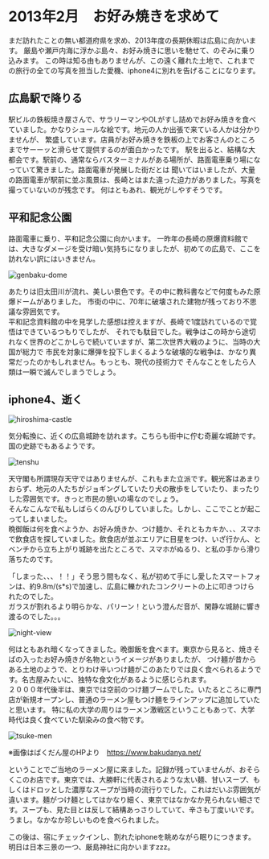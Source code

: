 # 2013年2月　お好み焼きを求めて

まだ訪れたことの無い都道府県を求め、2013年度の長期休暇は広島に向かいます。
厳島や瀬戸内海に浮かぶ島々、お好み焼きに思いを馳せて、のぞみに乗り込みます。
この時は知る由もありませんが、この遠く離れた土地で、これまでの旅行の全ての写真を担当した愛機、iphone4に別れを告げることになります。  

## 広島駅で降りる
駅ビルの鉄板焼き屋さんで、サラリーマンやOLがすし詰めでお好み焼きを食べていました。かなりシュールな絵です。地元の人か出張で来ている人かは分かりませんが、
繁盛しています。店員がお好み焼きを鉄板の上でお客さんのところまでサーーッと滑らせて提供するのが面白かったです。
駅を出ると、結構な大都会です。駅前の、通常ならバスターミナルがある場所が、路面電車乗り場になっていて驚きました。路面電車が発展した街だとは
聞いてはいましたが、大量の路面電車が駅前に並ぶ風景は、長崎とはまた違った迫力がありました。写真を撮っていないのが残念です。
何はともあれ、観光がしやすそうです。  

## 平和記念公園  
路面電車に乗り、平和記念公園に向かいます。
一昨年の長崎の原爆資料館では、大きなダメージを受け暗い気持ちになりましたが、初めての広島で、ここを訪れない訳にはいきません。

![genbaku-dome](/posts/201302_1/a-dome.jpg)

あたりは旧太田川が流れ、美しい景色です。その中に教科書などで何度もみた原爆ドームがありました。
市街の中に、70年に破壊された建物が残っており不思議な雰囲気です。  
平和記念資料館の中を見学した感想は控えますが、長崎で1度訪れているので覚悟はできているつもりでしたが、
それでも駄目でした。戦争はこの時から途切れなく世界のどこかしらで続いていますが、第二次世界大戦のように、当時の大国が総力で
市民を対象に爆弾を投下しまくるような破壊的な戦争は、かなり異常だったのかもしれません。もっとも、現代の技術力で
そんなことをしたら人類は一瞬で滅んでしまうでしょう。

## iphone4、逝く

![hiroshima-castle](/posts/201302_1/catsle.jpg)

気分転換に、近くの広島城跡を訪れます。こちらも街中に佇む奇麗な城跡です。国の史跡でもあるようです。

![tenshu](/posts/201302_1/tenshu.jpg)

天守閣も所謂現存天守ではありませんが、これもまた立派です。観光客はあまりおらず、地元の人たちがジョギングしていたり犬の散歩をしていたり、まったりした雰囲気です。きっと市民の憩いの場なのでしょう。  
そんなこんなで私もしばらくのんびりしていました。しかし、ここでことが起こってしまいました。  
晩御飯は何を食べようか、お好み焼きか、つけ麺か、それともカキか、、、スマホで飲食店を探していました。飲食店が並ぶエリアに目星をつけ、いざ行かん、とベンチから立ち上がり城跡を出たところで、スマホがぬるり、と私の手から滑り落ちたのです。  
  
「しまった、、、！！」そう思う間もなく、私が初めて手にし愛したスマートフォンは、約9.8m/(s*s)で加速し、広島に轢かれたコンクリートの上に叩きつけられたのでした。  
ガラスが割れるより明らかな、パリーン！という澄んだ音が、閑静な城跡に響き渡るのでした。。。  


![night-view](/posts/201302_1/night.jpg)

何はともあれ暗くなってきました。晩御飯を食べます。東京から見ると、焼きそばの入ったお好み焼きが名物というイメージがありましたが、
つけ麺が昔からある土地のようで、とりわけ辛いつけ麺がこのあたりでは良く食べられるようです。名古屋みたいに、独特な食文化があるように感じられます。  
２０００年代後半は、東京では空前のつけ麺ブームでした。いたるところに専門店が新規オープンし、普通のラーメン屋もつけ麺をラインアップに追加していたと思います。
特に私の大学の周りはラーメン激戦区ということもあって、大学時代は良く食べていた馴染みの食べ物です。

![tsuke-men](/posts/201302_1/tsukemen.png)

※画像はばくだん屋のHPより　https://www.bakudanya.net/

ということでご当地のラーメン屋に来ました。記録が残っていませんが、おそらくこのお店です。東京では、大勝軒に代表されるような太い麺、甘いスープ、もしくはドロッとした濃厚なスープが当時の流行りでした。これはだいぶ雰囲気が違います。麺がつけ麺としてはかなり細く、東京ではなかなか見られない細さです。スープも、見た目とは反して結構あっさりしていて、辛さも丁度いいです。うまし。なかなか珍しいものを食べられました。  
  
この後は、宿にチェックインし、割れたiphoneを眺めながら眠りにつきます。
明日は日本三景の一つ、厳島神社に向かいますzzz。
